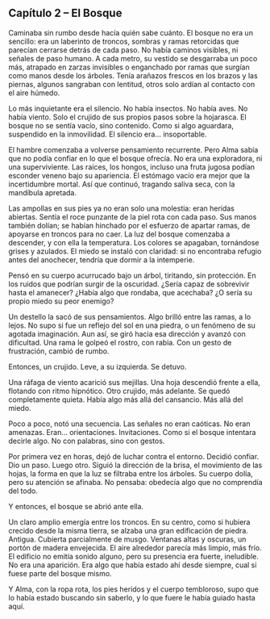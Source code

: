## Capítulo 2 – El Bosque

Caminaba sin rumbo desde hacía quién sabe cuánto. El bosque no era un sencillo: era un laberinto de troncos, sombras y ramas retorcidas que parecían cerrarse detrás de cada paso. No había caminos visibles, ni señales de paso humano. A cada metro, su vestido se desgarraba un poco más, atrapado en zarzas invisibles o enganchado por ramas que surgían como manos desde los árboles. Tenía arañazos frescos en los brazos y las piernas, algunos sangraban con lentitud, otros solo ardían al contacto con el aire húmedo.

Lo más inquietante era el silencio. No había insectos. No había aves. No había viento. Solo el crujido de sus propios pasos sobre la hojarasca. El bosque no se sentía vacío, sino contenido. Como si algo aguardara, suspendido en la inmovilidad. El silencio era... insoportable.

El hambre comenzaba a volverse pensamiento recurrente. Pero Alma sabía que no podía confiar en lo que el bosque ofrecía. No era una exploradora, ni una superviviente. Las raíces, los hongos, incluso una fruta jugosa podían esconder veneno bajo su apariencia. El estómago vacío era mejor que la incertidumbre mortal. Así que continuó, tragando saliva seca, con la mandíbula apretada.

Las ampollas en sus pies ya no eran solo una molestia: eran heridas abiertas. Sentía el roce punzante de la piel rota con cada paso. Sus manos también dolían; se habían hinchado por el esfuerzo de apartar ramas, de apoyarse en troncos para no caer. La luz del bosque comenzaba a descender, y con ella la temperatura. Los colores se apagaban, tornándose grises y azulados. El miedo se instaló con claridad: si no encontraba refugio antes del anochecer, tendría que dormir a la intemperie.

Pensó en su cuerpo acurrucado bajo un árbol, tiritando, sin protección. En los ruidos que podrían surgir de la oscuridad. ¿Sería capaz de sobrevivir hasta el amanecer? ¿Había algo que rondaba, que acechaba? ¿O sería su propio miedo su peor enemigo?

Un destello la sacó de sus pensamientos. Algo brilló entre las ramas, a lo lejos. No supo si fue un reflejo del sol en una piedra, o un fenómeno de su agotada imaginación. Aun así, se giró hacia esa dirección y avanzó con dificultad. Una rama le golpeó el rostro, con rabia. Con un gesto de frustración, cambió de rumbo.

Entonces, un crujido. Leve, a su izquierda. Se detuvo.

Una ráfaga de viento acarició sus mejillas. Una hoja descendió frente a ella, flotando con ritmo hipnótico. Otro crujido, más adelante. Se quedó completamente quieta. Había algo más allá del cansancio. Más allá del miedo.

Poco a poco, notó una secuencia. Las señales no eran caóticas. No eran amenazas. Eran... orientaciones. Invitaciones. Como si el bosque intentara decirle algo. No con palabras, sino con gestos.

Por primera vez en horas, dejó de luchar contra el entorno. Decidió confiar. Dio un paso. Luego otro. Siguió la dirección de la brisa, el movimiento de las hojas, la forma en que la luz se filtraba entre los árboles. Su cuerpo dolía, pero su atención se afinaba. No pensaba: obedecía algo que no comprendía del todo.

Y entonces, el bosque se abrió ante ella.

Un claro amplio emergía entre los troncos. En su centro, como si hubiera crecido desde la misma tierra, se alzaba una gran edificación de piedra. Antigua. Cubierta parcialmente de musgo. Ventanas altas y oscuras, un portón de madera envejecida. El aire alrededor parecía más limpio, más frío. El edificio no emitía sonido alguno, pero su presencia era fuerte, ineludible. No era una aparición. Era algo que había estado ahí desde siempre, cual si fuese parte del bosque mismo.

Y Alma, con la ropa rota, los pies heridos y el cuerpo tembloroso, supo que lo había estado buscando sin saberlo, y lo que fuere le había guiado hasta aquí.
